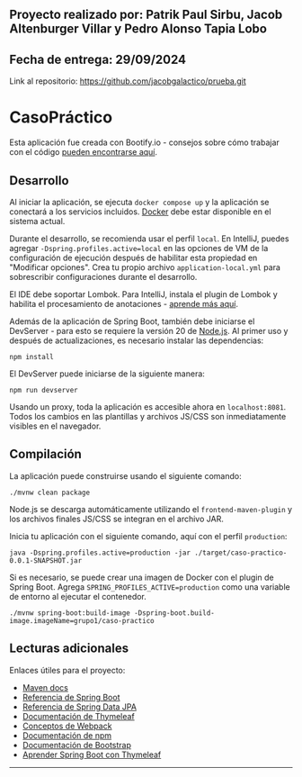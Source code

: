 Proyecto realizado por: Patrik Paul Sirbu, Jacob Altenburger Villar y Pedro Alonso Tapia Lobo
-------------------
Fecha de entrega: 29/09/2024
-------------------
Link al repositorio: https://github.com/jacobgalactico/prueba.git
# CasoPráctico

Esta aplicación fue creada con Bootify.io - consejos sobre cómo trabajar con el código [pueden encontrarse aquí](https://bootify.io/next-steps/).

## Desarrollo

Al iniciar la aplicación, se ejecuta `docker compose up` y la aplicación se conectará a los servicios incluidos. [Docker](https://www.docker.com/get-started/) debe estar disponible en el sistema actual.

Durante el desarrollo, se recomienda usar el perfil `local`. En IntelliJ, puedes agregar `-Dspring.profiles.active=local` en las opciones de VM de la configuración de ejecución después de habilitar esta propiedad en "Modificar opciones". Crea tu propio archivo `application-local.yml` para sobrescribir configuraciones durante el desarrollo.

El IDE debe soportar Lombok. Para IntelliJ, instala el plugin de Lombok y habilita el procesamiento de anotaciones - [aprende más aquí](https://bootify.io/next-steps/spring-boot-with-lombok.html).

Además de la aplicación de Spring Boot, también debe iniciarse el DevServer - para esto se requiere la versión 20 de [Node.js](https://nodejs.org/). Al primer uso y después de actualizaciones, es necesario instalar las dependencias:

```
npm install
```

El DevServer puede iniciarse de la siguiente manera:

```
npm run devserver
```

Usando un proxy, toda la aplicación es accesible ahora en `localhost:8081`. Todos los cambios en las plantillas y archivos JS/CSS son inmediatamente visibles en el navegador.

## Compilación

La aplicación puede construirse usando el siguiente comando:

```
./mvnw clean package
```

Node.js se descarga automáticamente utilizando el `frontend-maven-plugin` y los archivos finales JS/CSS se integran en el archivo JAR.

Inicia tu aplicación con el siguiente comando, aquí con el perfil `production`:

```
java -Dspring.profiles.active=production -jar ./target/caso-practico-0.0.1-SNAPSHOT.jar
```

Si es necesario, se puede crear una imagen de Docker con el plugin de Spring Boot. Agrega `SPRING_PROFILES_ACTIVE=production` como una variable de entorno al ejecutar el contenedor.

```
./mvnw spring-boot:build-image -Dspring-boot.build-image.imageName=grupo1/caso-practico
```


## Lecturas adicionales

Enlaces útiles para el proyecto:

- [Maven docs](https://maven.apache.org/guides/index.html)
- [Referencia de Spring Boot](https://docs.spring.io/spring-boot/docs/current/reference/htmlsingle/)
- [Referencia de Spring Data JPA](https://docs.spring.io/spring-data/jpa/reference/jpa.html)
- [Documentación de Thymeleaf](https://www.thymeleaf.org/documentation.html)
- [Conceptos de Webpack](https://webpack.js.org/concepts/)
- [Documentación de npm](https://docs.npmjs.com/)
- [Documentación de Bootstrap](https://getbootstrap.com/docs/5.3/getting-started/introduction/)
- [Aprender Spring Boot con Thymeleaf](https://www.wimdeblauwe.com/books/taming-thymeleaf/)

---


